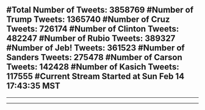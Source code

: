 #Total Number of Tweets: 3858769 
#Number of Trump Tweets: 1365740
#Number of Cruz Tweets: 726174
#Number of Clinton Tweets: 482247
#Number of Rubio Tweets: 389327
#Number of Jeb! Tweets: 361523
#Number of Sanders Tweets: 275478
#Number of Carson Tweets: 142428
#Number of Kasich Tweets: 117555
#Current Stream Started at Sun Feb 14 17:43:35 MST
---
---
---
